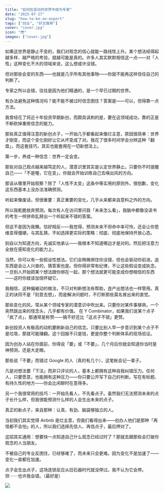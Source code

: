 ```yaml
---
title: "如何在变动的世界中成为专家"
date: "2025-07-27"
slug: "how-to-be-an-expert"
tags: ["创业", "好文推荐"]
cover: "cover.jpg"
icon: "😎"
images: ["cover.jpg"]
---
```

如果这世界是静止不变的，我们对观念的信心就能一路线性上升。某个想法经得起越多样、越严格的考验，就越可能是真的。许多人其实默默相信这一点——对「人性」这种变化不大的领域来说，这么想或许没错。



但对那些会变的东西——也就是几乎所有其他事物——你就不能再这样信任自己的判断了。



专家之所以会错，往往是因为他们精通的，是一个早已过期的世界。



有办法避免这种情况吗？能不能不被过时信念困住？答案是——可以，但得靠一点方法。



我曾经花了将近十年投资早期新创，而颇具讽刺的是，要在这领域成功，靠的正是不断砍掉重练信念的能力。



那些真正值得注意的新创点子，一开始几乎都看起来像烂主意，原因很简单：世界才刚变，而这个变化刚好让它从坏变成了对。我花了很多时间学会分辨这种「翻盘」，而这套技巧，其实也能套用在一切新想法上。



第一步，养成一种信念：世界一定会变。



那些对自己观点越来越笃定的人，潜意识里其实是认定世界静止。只要你不时提醒自己——「不是喔，它在变」，你就会开始训练自己去嗅出风的方向。



那该从哪里开始观察？除了「人性不太变」这条中等实用的原则外，很抱歉，变化这东西基本上没办法准确预测。



听起来像废话，但很重要：真正重要的变化，几乎从来都来自意料之外的方向。



所以我乾脆放弃预测。每次有人在访问里问我「未来怎么看」，我脑中都像没读书的考生一样拼命乱掰出一个听起来不错的答案。



但这不是因为我懒。恰好相反——我觉得，预测未来不但命中率可怜，还会让你思维变得僵硬。与其乱猜，不如选择更实际的策略：彻底、彻底地保持开放心态。



别自以为知道方向，先诚实地承认——我根本不知道哪边才是对的。然后把注意力全放在感知变化的能力上。



当然，你可以有一些假设性想法。它们会稍微绑住你没错，但也会驱动你前进。追东西是会让人兴奋的，猜答案也是。但你得非常有纪律，不让这些假设变成执念。
一旦别人开始把某个想法跟你绑在一起，那个想法就更可能变成你想相信的东西——这时你就该加倍怀疑它。



我相信，这种偏被动的做法，不只对判断想法有帮助，连产出想法也一样管用。真正的诀窍不是「刻意去想」，而是解决问题时，不打断那些莫名冒出来的直觉。



那些变化的风，常从某个领域专家的潜意识中吹出来。只要你对某件事够熟，一个突然跳出来的怪念头，几乎都有价值。
在 Y Combinator，如果我们说某个点子「疯了点」，那通常是称赞——搞不好还比「这点子不错」更赞。



新创投资人有极高的动机要刷新自己的信念。只要比别人早一步意识到某个点子不是垃圾，那就可能赚翻。这个回报不只是钱，更是你整个判断体系的现场验证。



因为创办人站在你面前，你得说「要」或「不要」，几个月后你就会知道你当时是神预测，还是大走眼。



那些说「不要」而错过 Google 的人（真的有几个），这笔帐会记一辈子。



凡是对想法要「下注」而非只评论的人，基本上都拥有这种自我纠错压力。任何人，只要愿意，也能拥有这种压力——你只要公开写下自己的判断。写在有标题、有持久性的地方——你会比闲聊时在意得多。



另一个我很常用的技巧：一开始先看人，不先看点子。虽然我们无法预测未来的点子长什么样，但我很能预测什么样的人会生出未来的点子。



真正的新点子，来自那种：认真、有劲、脑袋够独立的人。



当初我们其实觉得 Airbnb 是烂主意，但我们看得出来——创办人他们是那种「再怪都不会怕」的人，所以我们选择先信人、再信点子，最后押对了。



这招其实通用：想要快一点知道自己什么观念已经过时了？那就去跟那些会打破你观念的人当朋友。



不被自己的专业反困住，已经够难了，而未来只会更难。因为变化不是加速了——变化一直都在加速。



点子会生出点子，这场连锁反应从旧石器时代就没停过。我不认为它会停。
但⋯⋯也许我会错。（最好是）




![](https://prod-files-secure.s3.us-west-2.amazonaws.com/112d0858-5090-4d34-a606-b75eb8d65fd2/46476355-9cf3-4e99-9b7a-3531bc426380/1000202064.png?X-Amz-Algorithm=AWS4-HMAC-SHA256&X-Amz-Content-Sha256=UNSIGNED-PAYLOAD&X-Amz-Credential=ASIAZI2LB466XOSMOVH5%2F20250831%2Fus-west-2%2Fs3%2Faws4_request&X-Amz-Date=20250831T194305Z&X-Amz-Expires=3600&X-Amz-Security-Token=IQoJb3JpZ2luX2VjEJz%2F%2F%2F%2F%2F%2F%2F%2F%2F%2FwEaCXVzLXdlc3QtMiJGMEQCIAaUf7OOHlJu9hzuc7ofdlXDODTWq4r3Ks13oEOrrVHhAiALrT7xkmGUm%2FY71AOn9s%2BNAiklyGiL5AtN%2FF7O2p%2FWuCqIBAj1%2F%2F%2F%2F%2F%2F%2F%2F%2F%2F8BEAAaDDYzNzQyMzE4MzgwNSIMjl8w9ozS1yjSMG2oKtwDqLXe1zTUfwTBOc0Lg0sVmQ4C2FEjhwx2I6CMmS9EmuMOo6WX5z6hgWH6J2fXSp7l9HBZmcRK1H20UaQAeHwDZcg%2BmxbMugt47OcpLxA2gySpaDrTjbF6JbzOZSYwDKAqv%2Bl8eCTitKWQSBwwgaVeG1Gpuq5UTzDziYNXQr4lNdBrZ7Dd12Wq6BifHQdZLXrkBSVZvn5yALOY25xgEXuqF1hcx3XjN%2FYLp5DtZYUnGss13p6d4BIEYv26h7Kxr5j%2F57JNl3lNaEXEB9B4O57PeFS9LWBZ6xba%2FeWGeVIzz9HNzS%2B0LlQYOdJmH1qljSEXZtKF6KRSTbmd0zvt3UBGOvn8VRyk4KqkDp36ZFLeD0ilzt3%2FAAl%2FjlNqlz95XeTd59kVJj6AI4isq32UrU2ShsNlLcjmYmHjzJIVETkphy8PUW2FF9fjhCAVNsLA7WYbkraqpEu3UwnW9LyQnF0VpR2DHt32CIBfm0XhRqiUKmO2ZGuV08p%2FFrOs8NFm4w5QNWfMDoyICsTiQ3qZyulBxVoQkacHKokk2L%2FAa4bS%2FHKKsvHcaoL6ixnb6b7OT%2F0H3veONGmmUmWRWBUk2%2BcVyHvV8y1%2BR8HO9YO%2FvMVxF5Pmvhu8XP6vnxa9gDEw9cbSxQY6pgEqnZ9T0aOte1L%2BqHedPhPCnJ8Vrr8K%2But9TMEJOXsS0lM2p%2FMhCxUn3fyYJUgpDMHf9cRb8i3fFD9cZlefwFSJ3Bf9F14DhKxUJJmgkdzG6NgOkKN2Zze%2B1cOHIcSzzbJlldx9H8i2rhRMbcXGfsjEoM33SIbqi%2FggOzmomGzFOV%2Ftg7YUUo%2F8ZgdB6eXFVSZEGSF61h4U%2BN%2BMkx8Qll7DqGNVk39%2B&X-Amz-Signature=b55b38fb66605e2f822301b30cc437dffb65ec2caafb17aff0812bcfdc693bc0&X-Amz-SignedHeaders=host&x-amz-checksum-mode=ENABLED&x-id=GetObject)

